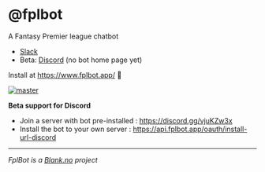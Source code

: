 # @fplbot
A Fantasy Premier league chatbot 

- [Slack](https://slack.com/apps/AREFP62B1-fplbot)
- Beta: [Discord](https://api.fplbot.app/oauth/install-url-discord) (no bot home page yet)

Install at https://www.fplbot.app/ 🤖

[![master](https://github.com/fplbot/fplbot/workflows/Release/badge.svg)](https://github.com/fplbot/fplbot/actions?query=workflow%3ARelease)

**Beta support for Discord**

- Join a server with bot pre-installed : https://discord.gg/vjuKZw3x
- Install the bot to your own server : https://api.fplbot.app/oauth/install-url-discord

<hr>

_FplBot is a [Blank.no](https://blank.no) project_
